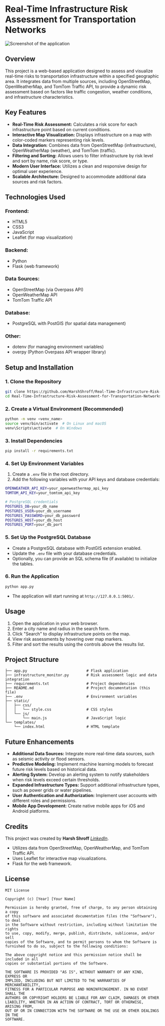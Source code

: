 # Real-Time Infrastructure Risk Assessment for Transportation Networks

![Screenshot of the application](static/imgs/overview.png)

## Overview

This project is a web-based application designed to assess and visualize real-time risks to transportation infrastructure within a specified geographic area. It integrates data from multiple sources, including OpenStreetMap, OpenWeatherMap, and TomTom Traffic API, to provide a dynamic risk assessment based on factors like traffic congestion, weather conditions, and infrastructure characteristics.

## Key Features

- **Real-Time Risk Assessment:** Calculates a risk score for each infrastructure point based on current conditions.
- **Interactive Map Visualization:** Displays infrastructure on a map with color-coded markers representing risk levels.
- **Data Integration:** Combines data from OpenStreetMap (infrastructure), OpenWeatherMap (weather), and TomTom (traffic).
- **Filtering and Sorting:** Allows users to filter infrastructure by risk level and sort by name, risk score, or type.
- **Modern User Interface:** Utilizes a clean and responsive design for optimal user experience.
- **Scalable Architecture:** Designed to accommodate additional data sources and risk factors.

## Technologies Used

### Frontend:
- HTML5
- CSS3
- JavaScript
- Leaflet (for map visualization)

### Backend:
- Python
- Flask (web framework)

### Data Sources:
- OpenStreetMap (via Overpass API)
- OpenWeatherMap API
- TomTom Traffic API

### Database:
- PostgreSQL with PostGIS (for spatial data management)

### Other:
- dotenv (for managing environment variables)
- overpy (Python Overpass API wrapper library)

## Setup and Installation

### 1. Clone the Repository
```sh
git clone https://github.com/HarshShroff/Real-Time-Infrastructure-Risk-Assessment-for-Transportation-Networks/tree/main
cd Real-Time-Infrastructure-Risk-Assessment-for-Transportation-Networks
```

### 2. Create a Virtual Environment (Recommended)
```sh
python -m venv <venv_name>
source venv/bin/activate  # On Linux and macOS
venv\Scripts\activate  # On Windows
```

### 3. Install Dependencies
```sh
pip install -r requirements.txt
```

### 4. Set Up Environment Variables

1. Create a `.env` file in the root directory.
2. Add the following variables with your API keys and database credentials:

```sh
OPENWEATHER_API_KEY=your_openweathermap_api_key
TOMTOM_API_KEY=your_tomtom_api_key

# PostgreSQL credentials
POSTGRES_DB=your_db_name
POSTGRES_USER=your_db_username
POSTGRES_PASSWORD=your_db_password
POSTGRES_HOST=your_db_host
POSTGRES_PORT=your_db_port
```

### 5. Set Up the PostgreSQL Database

- Create a PostgreSQL database with PostGIS extension enabled.
- Update the `.env` file with your database credentials.
- Optionally, you can provide an SQL schema file (if available) to initialize the tables.

### 6. Run the Application
```sh
python app.py
```
- The application will start running at `http://127.0.0.1:5001/`.

## Usage

1. Open the application in your web browser.
2. Enter a city name and radius in the search form.
3. Click "Search" to display infrastructure points on the map.
4. View risk assessments by hovering over map markers.
5. Filter and sort the results using the controls above the results list.

## Project Structure

```
├── app.py                           # Flask application
├── infrastructure_monitor.py        # Risk assessment logic and data integration
├── requirements.txt                 # Project dependencies
├── README.md                        # Project documentation (this file)
├── .env                             # Environment variables
├── static/
│   ├── css/
│   │   └── style.css                # CSS styles
│   └── js/
│       └── main.js                  # JavaScript logic
└── templates/
    └── index.html                   # HTML template
```

## Future Enhancements

- **Additional Data Sources:** Integrate more real-time data sources, such as seismic activity or flood sensors.
- **Predictive Modeling:** Implement machine learning models to forecast future risk levels based on historical data.
- **Alerting System:** Develop an alerting system to notify stakeholders when risk levels exceed certain thresholds.
- **Expanded Infrastructure Types:** Support additional infrastructure types, such as power grids or water pipelines.
- **User Authentication and Authorization:** Implement user accounts with different roles and permissions.
- **Mobile App Development:** Create native mobile apps for iOS and Android platforms.

## Credits

This project was created by **Harsh Shroff** _[LinkedIn](https://www.linkedin.com/in/harshroff/)_.

- Utilizes data from OpenStreetMap, OpenWeatherMap, and TomTom Traffic API.
- Uses Leaflet for interactive map visualizations.
- Flask for the web framework.

## License

```plaintext
MIT License

Copyright (c) [Year] [Your Name]

Permission is hereby granted, free of charge, to any person obtaining a copy
of this software and associated documentation files (the "Software"), to deal
in the Software without restriction, including without limitation the rights
to use, copy, modify, merge, publish, distribute, sublicense, and/or sell
copies of the Software, and to permit persons to whom the Software is
furnished to do so, subject to the following conditions:

The above copyright notice and this permission notice shall be included in all
copies or substantial portions of the Software.

THE SOFTWARE IS PROVIDED "AS IS", WITHOUT WARRANTY OF ANY KIND, EXPRESS OR
IMPLIED, INCLUDING BUT NOT LIMITED TO THE WARRANTIES OF MERCHANTABILITY,
FITNESS FOR A PARTICULAR PURPOSE AND NONINFRINGEMENT. IN NO EVENT SHALL THE
AUTHORS OR COPYRIGHT HOLDERS BE LIABLE FOR ANY CLAIM, DAMAGES OR OTHER
LIABILITY, WHETHER IN AN ACTION OF CONTRACT, TORT OR OTHERWISE, ARISING FROM,
OUT OF OR IN CONNECTION WITH THE SOFTWARE OR THE USE OR OTHER DEALINGS IN THE
SOFTWARE.
```
